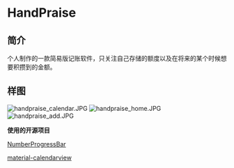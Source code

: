 # HandPraise

**简介**
-

个人制作的一款简易版记账软件，只关注自己存储的额度以及在将来的某个时候想要积攒到的金额。


**样图**
-

![handpraise_calendar.JPG](http://upload-images.jianshu.io/upload_images/1739458-c2d06d9acd457bf9.JPG?imageMogr2/auto-orient/strip%7CimageView2/2/w/1240)
![handpraise_home.JPG](http://upload-images.jianshu.io/upload_images/1739458-2fb9be382a805ae3.JPG?imageMogr2/auto-orient/strip%7CimageView2/2/w/1240)
![handpraise_add.JPG](http://upload-images.jianshu.io/upload_images/1739458-aa1359bcf64f8d8d.JPG?imageMogr2/auto-orient/strip%7CimageView2/2/w/1240)

**使用的开源项目**

[NumberProgressBar](https://github.com/daimajia/NumberProgressBar)

[material-calendarview](https://github.com/prolificinteractive/material-calendarview)

